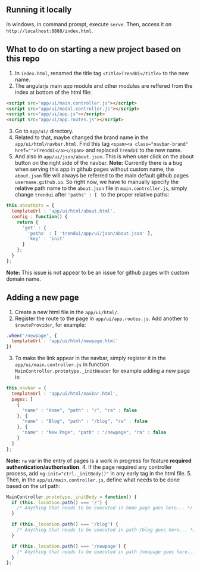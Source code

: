 ## Running it locally
In windows, in command prompt, execute ```serve```. Then, access it on ```http://localhost:8888/index.html```.

## What to do on starting a new project based on this repo
1. In ```index.html```, renamed the title tag  ```<title>TrendUI</title>``` to the new name.
2. The angularjs main app module and other modules are reffered from the index at bottom of the html file:
```html
<script src="app/ui/main.controller.js"></script>
<script src="app/ui/modal.controller.js"></script>
<script src="app/ui/app.js"></script>
<script src="app/ui/app.routes.js"></script>
```
3. Go to ```app/ui/``` directory.
4. Related to that, maybe changed the brand name in the ```app/ui/html/navbar.html```. Find this tag ```<span><a class="navbar-brand" href="">TrendUI</a></span>``` and replaced ```TrendUI``` to the new name.
5. And also in ```app/ui/json/about.json```. This is when user click on the about button on the right side of the navbar. **Note:** Currently there is a bug when serving this app in github pages without custom name, the ```about.json``` file will always be referred to the main default github pages ```username.github.io```. So right now, we have to manually specify the relative path name to the ```about.json``` file in ```main.controller.js```, simply change ```trendui``` after ```'paths' : [ ``` to the proper relative paths:
```javascript
this.aboutOpts = {
  templateUrl : 'app/ui/html/about.html',
  config : function() {
    return {
      'get' : {
        'paths' : [ 'trendui/app/ui/json/about.json' ],
        'key' : 'init'
      }
    };
  }
};
```
**Note:** This issue is not appear to be an issue for github pages with custom domain name.

## Adding a new page
1. Create a new html file in the ```app/ui/html/```.
2. Register the route to the page in ```app/ui/app.routes.js```. Add another to ```$routeProvider```, for example:
```javascript
.when("/newpage", {
  templateUrl : 'app/ui/html/newpage.html'
})
```
3. To make the link appear in the navbar, simply register it in the ```app/ui/main.controller.js``` in function ```MainController.prototype._initHeader``` for example adding a new page is:
```javascript
this.navbar = {
  templateUrl : 'app/ui/html/navbar.html',
  pages: [
    {
      "name" : "Home", "path" : "/", "ra" : false
    }, {
      "name" : "Blog", "path" : "/blog", "ra" : false
    }, {
      "name" : "New Page", "path" : "/newpage", "ra" : false
    }
  ]
};
```
**Note:** ```ra``` var in the entry of pages is a work in progress for feature **required authentication/authorisation**.
4. If the page required any controller process, add ```ng-init="ctrl._initBody()"``` in any early tag in the html file.
5. Then, in the ```app/ui/main.controller.js```, define what needs to be done based on the url path:
```javascript
MainController.prototype._initBody = function() {
  if (this._location.path() === '/') {
    /* Anything that needs to be executed in home page goes here... */
  }

  if (this._location.path() === '/blog') {
    /* Anything that needs to be executed in path /blog goes here... */
  }

  if (this._location.path() === '/newpage') {
    /* Anything that needs to be executed in path /newpage goes here... */
  }
};
```
